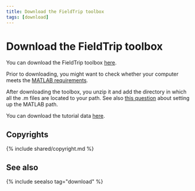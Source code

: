 ```yaml
---
title: Download the FieldTrip toolbox
tags: [download]
---
```


# Download the FieldTrip toolbox

You can download the FieldTrip toolbox [here](/download.php).

Prior to downloading, you might want to check whether your computer meets the [MATLAB requirements](/faq/requirements).

After downloading the toolbox, you unzip it and add the directory in which all the .m files are located to your path. See also [this question](/faq/should_i_add_fieldtrip_with_all_subdirectories_to_my_matlab_path) about setting up the MATLAB path.

You can download the tutorial data [here](ftp://ftp.fieldtriptoolbox.org/pub/fieldtrip/tutorial/).

## Copyrights

{% include shared/copyright.md %}

## See also

{% include seealso tag="download" %}

